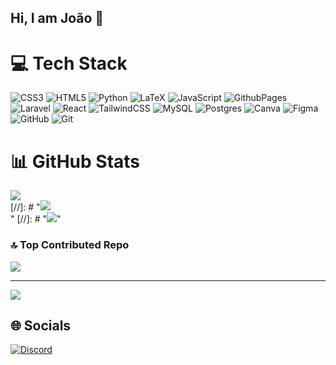 ## Hi, I am João 👋

# 💻 Tech Stack
![CSS3](https://img.shields.io/badge/css3-%231572B6.svg?style=for-the-badge&logo=css3&logoColor=white) ![HTML5](https://img.shields.io/badge/html5-%23E34F26.svg?style=for-the-badge&logo=html5&logoColor=white) ![Python](https://img.shields.io/badge/python-3670A0?style=for-the-badge&logo=python&logoColor=ffdd54) ![LaTeX](https://img.shields.io/badge/latex-%23008080.svg?style=for-the-badge&logo=latex&logoColor=white) ![JavaScript](https://img.shields.io/badge/javascript-%23323330.svg?style=for-the-badge&logo=javascript&logoColor=%23F7DF1E) ![GithubPages](https://img.shields.io/badge/github%20pages-121013?style=for-the-badge&logo=github&logoColor=white) ![Laravel](https://img.shields.io/badge/laravel-%23FF2D20.svg?style=for-the-badge&logo=laravel&logoColor=white) ![React](https://img.shields.io/badge/react-%2320232a.svg?style=for-the-badge&logo=react&logoColor=%2361DAFB) ![TailwindCSS](https://img.shields.io/badge/tailwindcss-%2338B2AC.svg?style=for-the-badge&logo=tailwind-css&logoColor=white) ![MySQL](https://img.shields.io/badge/mysql-4479A1.svg?style=for-the-badge&logo=mysql&logoColor=white) ![Postgres](https://img.shields.io/badge/postgres-%23316192.svg?style=for-the-badge&logo=postgresql&logoColor=white) ![Canva](https://img.shields.io/badge/Canva-%2300C4CC.svg?style=for-the-badge&logo=Canva&logoColor=white) ![Figma](https://img.shields.io/badge/figma-%23F24E1E.svg?style=for-the-badge&logo=figma&logoColor=white) ![GitHub](https://img.shields.io/badge/github-%23121011.svg?style=for-the-badge&logo=github&logoColor=white) ![Git](https://img.shields.io/badge/git-%23F05033.svg?style=for-the-badge&logo=git&logoColor=white)
# 📊 GitHub Stats
![](https://github-readme-stats.vercel.app/api?username=JoaoBSzlachta&theme=dark&hide_border=false&include_all_commits=false&count_private=false)<br/>
[//]: # "![](https://github-readme-streak-stats.herokuapp.com/?user=JoaoBSzlachta&theme=dark&hide_border=false)<br/>"
[//]: # "![](https://github-readme-stats.vercel.app/api/top-langs/?username=JoaoBSzlachta&theme=dark&hide_border=false&include_all_commits=false&count_private=false&layout=compact)"

### 🔝 Top Contributed Repo
![](https://github-contributor-stats.vercel.app/api?username=JoaoBSzlachta&limit=5&theme=dark&combine_all_yearly_contributions=true)

---
[![](https://visitcount.itsvg.in/api?id=JoaoBSzlachta&icon=0&color=6)](https://visitcount.itsvg.in)

## 🌐 Socials
[![Discord](https://img.shields.io/badge/Discord-%237289DA.svg?logo=discord&logoColor=white)](https://discord.gg/j.szlachta) 

<!-- Proudly created with GPRM ( https://gprm.itsvg.in ) -->
